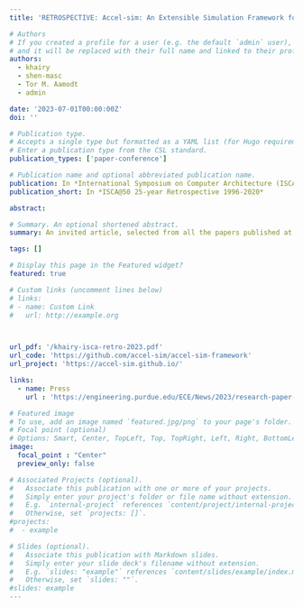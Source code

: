 ```yaml
---
title: 'RETROSPECTIVE: Accel-sim: An Extensible Simulation Framework for Validated GPU Modeling'

# Authors
# If you created a profile for a user (e.g. the default `admin` user), write the username (folder name) here
# and it will be replaced with their full name and linked to their profile.
authors:
  - khairy
  - shen-masc
  - Tor M. Aamodt
  - admin

date: '2023-07-01T00:00:00Z'
doi: ''

# Publication type.
# Accepts a single type but formatted as a YAML list (for Hugo requirements).
# Enter a publication type from the CSL standard.
publication_types: ['paper-conference']

# Publication name and optional abbreviated publication name.
publication: In *International Symposium on Computer Architecture (ISCA) @50 25-year Retrospective 1996-2020*
publication_short: In *ISCA@50 25-year Retrospective 1996-2020*

abstract: 

# Summary. An optional shortened abstract.
summary: An invited article, selected from all the papers published at ISCA in the last 25 years. The retrospective explores the genesis of the paper, its observed impact and the author's perspective on the lasting effects.

tags: []

# Display this page in the Featured widget?
featured: true

# Custom links (uncomment lines below)
# links:
# - name: Custom Link
#   url: http://example.org



url_pdf: '/khairy-isca-retro-2023.pdf'
url_code: 'https://github.com/accel-sim/accel-sim-framework'
url_project: 'https://accel-sim.github.io/'

links:
  - name: Press
    url : 'https://engineering.purdue.edu/ECE/News/2023/research-paper-from-purdue-prof-tim-rogers-and-former-student-selected-for-isca-50th-anniversary-retrospective'

# Featured image
# To use, add an image named `featured.jpg/png` to your page's folder.
# Focal point (optional)
# Options: Smart, Center, TopLeft, Top, TopRight, Left, Right, BottomLeft, Bottom, BottomRight
image:
  focal_point : "Center"
  preview_only: false

# Associated Projects (optional).
#   Associate this publication with one or more of your projects.
#   Simply enter your project's folder or file name without extension.
#   E.g. `internal-project` references `content/project/internal-project/index.md`.
#   Otherwise, set `projects: []`.
#projects:
#  - example

# Slides (optional).
#   Associate this publication with Markdown slides.
#   Simply enter your slide deck's filename without extension.
#   E.g. `slides: "example"` references `content/slides/example/index.md`.
#   Otherwise, set `slides: ""`.
#slides: example
---
```

